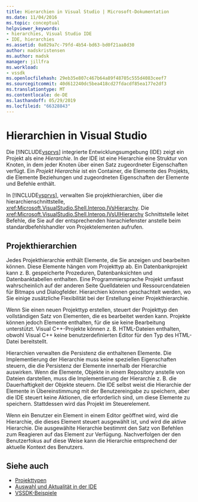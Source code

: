 ```yaml
---
title: Hierarchien in Visual Studio | Microsoft-Dokumentation
ms.date: 11/04/2016
ms.topic: conceptual
helpviewer_keywords:
- hierarchies, Visual Studio IDE
- IDE, hierarchies
ms.assetid: 0a029a7c-79fd-4b54-bd63-bd0f21aa8d30
author: madskristensen
ms.author: madsk
manager: jillfra
ms.workload:
- vssdk
ms.openlocfilehash: 29eb35e807c467b64a89f48705c555d4083ceef7
ms.sourcegitcommit: 40d612240dc5bea418cd27fdacdf85ea177e2df3
ms.translationtype: MT
ms.contentlocale: de-DE
ms.lasthandoff: 05/29/2019
ms.locfileid: "66328843"
---
```

# <a name="hierarchies-in-visual-studio"></a>Hierarchien in Visual Studio
Die [!INCLUDE[vsprvs](../../code-quality/includes/vsprvs_md.md)] integrierte Entwicklungsumgebung (IDE) zeigt ein Projekt als eine *Hierarchie*. In der IDE ist eine Hierarchie eine Struktur von Knoten, in dem jeder Knoten über einen Satz zugeordneter Eigenschaften verfügt. Ein *Projekt Hierarchie* ist ein Container, die Elemente des Projekts, die Elemente Beziehungen und zugeordneten Eigenschaften der Elemente und Befehle enthält.

 In [!INCLUDE[vsprvs](../../code-quality/includes/vsprvs_md.md)], verwalten Sie projekthierarchien, über die hierarchienschnittstelle, <xref:Microsoft.VisualStudio.Shell.Interop.IVsHierarchy>. Die <xref:Microsoft.VisualStudio.Shell.Interop.IVsUIHierarchy> Schnittstelle leitet Befehle, die Sie auf der entsprechenden hierachiefenster anstelle beim standardbefehlshandler von Projektelementen aufrufen.

## <a name="project-hierarchies"></a>Projekthierarchien
 Jedes Projekthierarchie enthält Elemente, die Sie anzeigen und bearbeiten können. Diese Elemente hängen vom Projekttyp ab. Ein Datenbankprojekt kann z. B. gespeicherte Prozeduren, Datenbanksichten und Datenbanktabellen enthalten. Eine Programmiersprache Projekt umfasst wahrscheinlich auf der anderen Seite Quelldateien und Ressourcendateien für Bitmaps und Dialogfelder. Hierarchien können geschachtelt werden, wo Sie einige zusätzliche Flexibilität bei der Erstellung einer Projekthierarchie.

 Wenn Sie einen neuen Projekttyp erstellen, steuert der Projekttyp den vollständigen Satz von Elementen, die es bearbeitet werden kann. Projekte können jedoch Elemente enthalten, für die sie keine Bearbeitung unterstützt. Visual C++-Projekte können z. B. HTML-Dateien enthalten, obwohl Visual C++ keine benutzerdefinierten Editor für den Typ des HTML-Datei bereitstellt.

 Hierarchien verwalten die Persistenz die enthaltenen Elemente. Die Implementierung der Hierarchie muss keine speziellen Eigenschaften steuern, die die Persistenz der Elemente innerhalb der Hierarchie auswirken. Wenn die Elemente, Objekte in einem Repository anstelle von Dateien darstellen, muss die Implementierung der Hierarchie z. B. die Dauerhaftigkeit der Objekte steuern. Die IDE selbst weist die Hierarchie der Elemente in Übereinstimmung mit der Benutzereingabe zu speichern, aber die IDE steuert keine Aktionen, die erforderlich sind, um diese Elemente zu speichern. Stattdessen wird das Projekt im Steuerelement.

 Wenn ein Benutzer ein Element in einem Editor geöffnet wird, wird die Hierarchie, die dieses Element steuert ausgewählt ist, und wird die aktive Hierarchie. Die ausgewählte Hierarchie bestimmt den Satz von Befehlen zum Reagieren auf das Element zur Verfügung. Nachverfolgen der den Benutzerfokus auf diese Weise kann die Hierarchie entsprechend der aktuelle Kontext des Benutzers.

## <a name="see-also"></a>Siehe auch
- [Projekttypen](../../extensibility/internals/project-types.md)
- [Auswahl und Aktualität in der IDE](../../extensibility/internals/selection-and-currency-in-the-ide.md)
- [VSSDK-Beispiele](https://aka.ms/vs2015sdksamples)